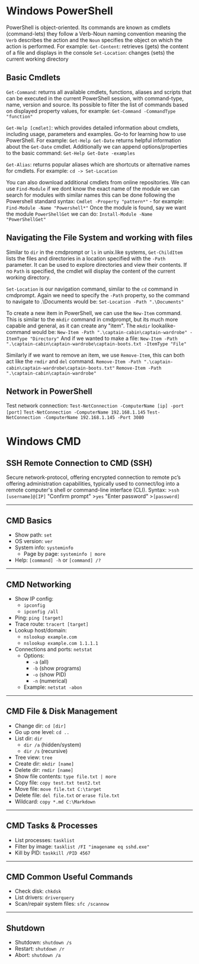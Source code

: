 # Windows PowerShell
PowerShell is object-oriented. Its commands are known as cmdlets (command-lets) they follow a Verb-Noun naming convention meaning the `Verb` describes the action and the `Noun` specifies the object on which the action is performed. For example:
`Get-Content`: retrieves (gets) the content of a file and displays in the console
`Set-Location`: changes (sets) the current working directory

## Basic Cmdlets
`Get-Command`: returns all available cmdlets, functions, aliases and scripts that can be executed in the current PowerShell session, with command-type, name, version and source.
Its possible to filter the list of commands based on displayed property values, for example:
`Get-Command -CommandType "function"`

`Get-Help [cmdlet]`: which provides detailed information about cmdlets, including usage, parameters and examples. Go-to for learning how to use PowerShell. For example:
`Get-Help Get-Date` returns helpful information about the `Get-Date` cmdlet.
Additionally we can append options/properties to the basic command:
`Get-Help Get-Date -examples`

`Get-Alias`: returns popular aliases which are shortcuts or alternative names for cmdlets. For example:
`cd -> Set-Location` 

You can also download additional cmdlets from online repositories. We can use `Find-Module` if we dont know the exact name of the module we can search for modules with similar names this can be done following the Powershell standard syntax: `Cmdlet -Property "pattern*"` - for example:
`Find-Module -Name "Powershell*"`
Once the module is found, say we want the module `PowerShellGet` we can do:
`Install-Module -Name "PowerShellGet"`
## Navigating the File System and working with files
Similar to `dir` in the cmdprompt or `ls` in unix.like systems, `Get-ChildItem` lists the files and directories in a location specified with the `-Path` parameter. It can be used to explore directories and view their contents. If no `Path` is specified, the cmdlet will display the content of the current working directory.

`Set-Location` is our navigation command, similar to the `cd` command in cmdprompt.
Again we need to specify the `-Path` property, so the command to navigate to .\Documents would be: `Set-Location -Path ".\Documents"`

To create a new item in PowerShell, we can use the `New-Item` command. This is similar to the `mkdir` command in cmdprompt, but its much more capable and general, as it can create any "item". The `mkdir` lookalike-command would be:
`New-Item -Path ".\captain-cabin\captain-wardrobe" -ItemType "Directory"`
And if we wanted to make a file:
`New-Item -Path ".\captain-cabin\captain-wardrobe\captain-boots.txt -ItemType "File"` 

Similarly if we want to remove an item, we use `Remove-Item`, this can both act like the `rmdir` and `del` command. 
`Remove-Item -Path ".\captain-cabin\captain-wardrobe\captain-boots.txt"`
`Remove-Item -Path ".\captain-cabin\captain-wardrobe"`




## Network in PowerShell
Test network connection:
`Test-NetConnection -ComputerName [ip] -port [port]`
`Test-NetConnection -ComputerName 192.168.1.145`
`Test-NetConnection -ComputerName 192.168.1.145 -Port 3080`
# Windows CMD
## SSH Remote Connection to CMD (SSH)
Secure network-protocol, offering encrypted connection to remote pc’s offering administration capabilities, typically used to connect/log into a remote computer's shell or command-line interface (CLI). 
Syntax: >`ssh [username]@[IP]`
"Confirm prompt" >`yes`
"Enter password" >`[password]`

---

## CMD Basics
- Show path: `set`
- OS version: `ver`
- System info: `systeminfo`  
  - Page by page: `systeminfo | more`
- Help: `[command] -h` or `[command] /?`

---

## CMD Networking
- Show IP config:  
  - `ipconfig`  
  - `ipconfig /all`
- Ping: `ping [target]`
- Trace route: `tracert [target]`
- Lookup host/domain:  
  - `nslookup example.com`
  - `nslookup example.com 1.1.1.1`
- Connections and ports: `netstat`  
  - Options:  
    - `-a` (all)  
    - `-b` (show programs)  
    - `-o` (show PID)  
    - `-n` (numerical)  
  - Example: `netstat -abon`

---

## CMD File & Disk Management
- Change dir: `cd [dir]`
- Go up one level: `cd ..`
- List dir: `dir`  
  - `dir /a` (hidden/system)  
  - `dir /s` (recursive)
- Tree view: `tree`
- Create dir: `mkdir [name]`
- Delete dir: `rmdir [name]`
- Show file contents: `type file.txt | more`
- Copy file: `copy test.txt test2.txt`
- Move file: `move file.txt C:\target`
- Delete file: `del file.txt` or `erase file.txt`
- Wildcard: `copy *.md C:\Markdown`

---

## CMD Tasks & Processes
- List processes: `tasklist`
- Filter by image: `tasklist /FI "imagename eq sshd.exe"`
- Kill by PID: `taskkill /PID 4567`

---

## CMD Common Useful Commands
- Check disk: `chkdsk`
- List drivers: `driverquery`
- Scan/repair system files: `sfc /scannow`

---

## Shutdown
- Shutdown: `shutdown /s`
- Restart: `shutdown /r`
- Abort: `shutdown /a`

